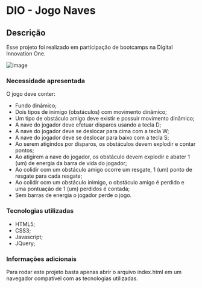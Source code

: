 # DIO - Jogo Naves

## Descrição
Esse projeto foi realizado em participação de bootcamps na Digital Innovation One.

![image](https://user-images.githubusercontent.com/54161035/151269771-473b1588-3402-4370-a0b4-fa106ca2f5cb.png)

### Necessidade apresentada
O jogo deve conter:
- Fundo dinâmico;
- Dois tipos de inimigo (obstáculos) com movimento dinâmico;
- Um tipo de obstáculo amigo deve existir e possuir movimento dinâmico;
- A nave do jogador deve efetuar disparos usando a tecla D;
- A nave do jogador deve se deslocar para cima com a tecla W;
- A nave do jogador deve se deslocar para baixo com a tecla S;
- Ao serem atigindos por disparos, os obstáculos devem explodir e contar pontos;
- Ao atigirem a nave do jogador, os obstáculo devem explodir e abater 1 (um) de energia da barra de vida do jogador;
- Ao colidir com um obstáculo amigo ocorre um resgate, 1 (um) ponto de resgate para cada resgate;
- Ao colidir ocm um obstáculo inimigo, o obstáculo amigo é perdido e uma pontuação de 1 (um) perdidos é contada;
- Sem barras de energia o jogador perde o jogo.

### Tecnologias utilizadas
- HTML5;
- CSS3;
- Javascript;
- JQuery;

### Informações adicionais

Para rodar este projeto basta apenas abrir o arquivo index.html em um navegador compatível com as tecnologias utilizadas.
